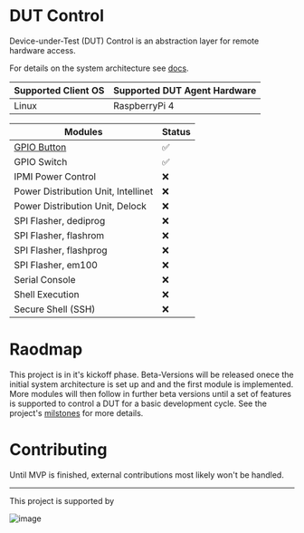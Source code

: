 # DUT Control
Device-under-Test (DUT) Control is an abstraction layer for remote hardware access.

For details on the system architecture see [docs](./docs).

| Supported Client OS | Supported DUT Agent Hardware |
|---------------------|------------------------------|
|  Linux | RaspberryPi 4 |

| Modules | Status |
|-------------------|--------|
| [GPIO Button](./pkg/module/gpio/README.md)    | :white_check_mark:|
| GPIO Switch       | :white_check_mark:|
| IPMI Power Control | :x:|
| Power Distribution Unit, Intellinet       | :x:|
| Power Distribution Unit, Delock       | :x:|
| SPI Flasher, dediprog       | :x:|
| SPI Flasher, flashrom       | :x:|
| SPI Flasher, flashprog       | :x:|
| SPI Flasher, em100       | :x:|
| Serial Console       | :x:|
| Shell Execution       | :x:|
| Secure Shell (SSH)       | :x:|



# Raodmap
This project is in it's kickoff phase. Beta-Versions will be released onece the initial system architecture is set up and and the first module is implemented. More modules will then follow in further beta versions until a set of features is supported to control a DUT for a basic development cycle. See the project's [milstones](https://github.com/BlindspotSoftware/dutctl/milestones?direction=asc&sort=due_date&state=open) for more details.

# Contributing
Until MVP is finished, external contributions most likely won't be handled.

--------
This project is supported by

![image](https://github.com/user-attachments/assets/1237fcaa-b3c3-4031-afac-34d789e8c096)


